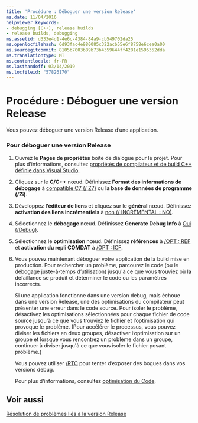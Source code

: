 ```yaml
---
title: 'Procédure : Déboguer une version Release'
ms.date: 11/04/2016
helpviewer_keywords:
- debugging [C++], release builds
- release builds, debugging
ms.assetid: d333e4d1-4e6c-4384-84a9-cb549702da25
ms.openlocfilehash: 6d93fac4e980085c322acb55e6f8758e6cea0a00
ms.sourcegitcommit: 8105b7003b89b73b4359644ff4281e1595352dda
ms.translationtype: MT
ms.contentlocale: fr-FR
ms.lasthandoff: 03/14/2019
ms.locfileid: "57826170"
---
```

# <a name="how-to-debug-a-release-build"></a>Procédure : Déboguer une version Release

Vous pouvez déboguer une version Release d’une application.

### <a name="to-debug-a-release-build"></a>Pour déboguer une version Release

1. Ouvrez le **Pages de propriétés** boîte de dialogue pour le projet. Pour plus d’informations, consultez [propriétés de compilateur et de build C++ définie dans Visual Studio](working-with-project-properties.md).

1. Cliquez sur le **C/C++** nœud. Définissez **Format des informations de débogage** à [compatible C7 (/ Z7)](reference/z7-zi-zi-debug-information-format.md) ou **la base de données de programme (/Zi)**.

1. Développez **l’éditeur de liens** et cliquez sur le **général** nœud. Définissez **activation des liens incrémentiels** à [non (/ INCREMENTAL : NO)](reference/incremental-link-incrementally.md).

1. Sélectionnez le **débogage** nœud. Définissez **Generate Debug Info** à [Oui (/Debug)](reference/debug-generate-debug-info.md).

1. Sélectionnez le **optimisation** nœud. Définissez **références** à [/OPT : REF](reference/opt-optimizations.md) et **activation du repli COMDAT** à [/OPT : ICF](reference/opt-optimizations.md).

1. Vous pouvez maintenant déboguer votre application de la build mise en production. Pour rechercher un problème, parcourez le code (ou le débogage juste-à-temps d’utilisation) jusqu'à ce que vous trouviez où la défaillance se produit et déterminer le code ou les paramètres incorrects.

   Si une application fonctionne dans une version debug, mais échoue dans une version Release, une des optimisations du compilateur peut présenter une erreur dans le code source. Pour isoler le problème, désactivez les optimisations sélectionnées pour chaque fichier de code source jusqu'à ce que vous trouviez le fichier et l’optimisation qui provoque le problème. (Pour accélérer le processus, vous pouvez diviser les fichiers en deux groupes, désactiver l’optimisation sur un groupe et lorsque vous rencontrez un problème dans un groupe, continuer à diviser jusqu'à ce que vous isoler le fichier posant problème.)

   Vous pouvez utiliser [/RTC](reference/rtc-run-time-error-checks.md) pour tenter d’exposer des bogues dans vos versions debug.

   Pour plus d’informations, consultez [optimisation du Code](optimizing-your-code.md).

## <a name="see-also"></a>Voir aussi

[Résolution de problèmes liés à la version Release](fixing-release-build-problems.md)
